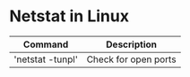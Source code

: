 # Netstat in Linux

| Command | Description|
| --- | --- |
| 'netstat -tunpl' | Check for open ports |

